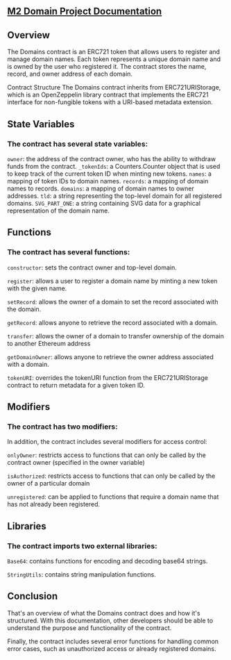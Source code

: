 ## [M2 Domain Project Documentation](https://domain-serviceon-polygon.vercel.app/)

## Overview 
The Domains contract is an ERC721 token that allows users to register and manage domain names. Each token represents a unique domain name and is owned by the user who registered it. The contract stores the name, record, and owner address of each domain.

Contract Structure
The Domains contract inherits from ERC721URIStorage, which is an OpenZeppelin library contract that implements the ERC721 interface for non-fungible tokens with a URI-based metadata extension.

## State Variables
### The contract has several state variables:

`owner`: the address of the contract owner, who has the ability to withdraw funds from the contract.
`_tokenIds`: a Counters.Counter object that is used to keep track of the current token ID when minting new tokens.
`names`: a mapping of token IDs to domain names.
`records`: a mapping of domain names to records.
`domains`: a mapping of domain names to owner addresses.
`tld`: a string representing the top-level domain for all registered domains.
`SVG_PART_ONE`: a string containing SVG data for a graphical representation of the domain name.
## Functions
### The contract has several functions:

`constructor`: sets the contract owner and top-level domain.

`register`: allows a user to register a domain name by minting a new token with the given name.

`setRecord`: allows the owner of a domain to set the record associated with the domain.

`getRecord`: allows anyone to retrieve the record associated with a domain.

`transfer`: allows the owner of a domain to transfer ownership of the domain to another Ethereum address

`getDomainOwner`: allows anyone to retrieve the owner address associated with a domain.

`tokenURI`: overrides the tokenURI function from the ERC721URIStorage contract to return metadata for a given token ID.
## Modifiers
### The contract has two modifiers:
In addition, the contract includes several modifiers for access control:

`onlyOwner`: restricts access to functions that can only be called by the contract owner (specified in the owner variable)

`isAuthorized`: restricts access to functions that can only be called by the owner of a particular domain

`unregistered`: can be applied to functions that require a domain name that has not already been registered.
## Libraries
### The contract imports two external libraries:

`Base64`: contains functions for encoding and decoding base64 strings.

`StringUtils`: contains string manipulation functions.
## Conclusion
That's an overview of what the Domains contract does and how it's structured. With this documentation, other developers should be able to understand the purpose and functionality of the contract.

Finally, the contract includes several error functions for handling common error cases, such as unauthorized access or already registered domains.
